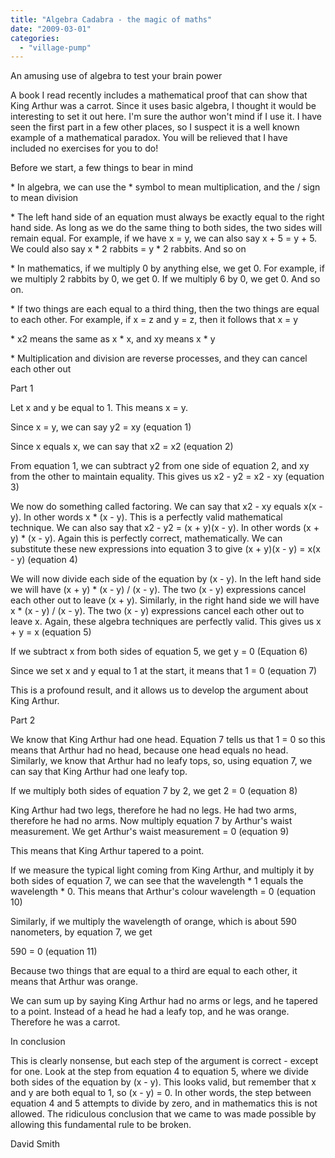 ```yaml
---
title: "Algebra Cadabra - the magic of maths"
date: "2009-03-01"
categories: 
  - "village-pump"
---
```


An amusing use of algebra to test your brain power

A book I read recently includes a mathematical proof that can show that King Arthur was a carrot. Since it uses basic algebra, I thought it would be interesting to set it out here. I'm sure the author won't mind if I use it. I have seen the first part in a few other places, so I suspect it is a well known example of a mathematical paradox. You will be relieved that I have included no exercises for you to do!

Before we start, a few things to bear in mind

\* In algebra, we can use the \* symbol to mean multiplication, and the / sign to mean division

\* The left hand side of an equation must always be exactly equal to the right hand side. As long as we do the same thing to both sides, the two sides will remain equal. For example, if we have x = y, we can also say x + 5 = y + 5. We could also say x \* 2 rabbits = y \* 2 rabbits. And so on

\* In mathematics, if we multiply 0 by anything else, we get 0. For example, if we multiply 2 rabbits by 0, we get 0. If we multiply 6 by 0, we get 0. And so on.

\* If two things are each equal to a third thing, then the two things are equal to each other. For example, if x = z and y = z, then it follows that x = y

\* x2 means the same as x \* x, and xy means x \* y

\* Multiplication and division are reverse processes, and they can cancel each other out

Part 1

Let x and y be equal to 1. This means x = y.

Since x = y, we can say y2 = xy (equation 1)

Since x equals x, we can say that x2 = x2 (equation 2)

From equation 1, we can subtract y2 from one side of equation 2, and xy from the other to maintain equality. This gives us x2 - y2 = x2 - xy (equation 3)

We now do something called factoring. We can say that x2 - xy equals x(x - y). In other words x \* (x - y). This is a perfectly valid mathematical technique. We can also say that x2 - y2 = (x + y)(x - y). In other words (x + y) \* (x - y). Again this is perfectly correct, mathematically. We can substitute these new expressions into equation 3 to give (x + y)(x - y) = x(x - y) (equation 4)

We will now divide each side of the equation by (x - y). In the left hand side we will have (x + y) \* (x - y) / (x - y). The two (x - y) expressions cancel each other out to leave (x + y). Similarly, in the right hand side we will have x \* (x - y) / (x - y). The two (x - y) expressions cancel each other out to leave x. Again, these algebra techniques are perfectly valid. This gives us x + y = x (equation 5)

If we subtract x from both sides of equation 5, we get y = 0 (Equation 6)

Since we set x and y equal to 1 at the start, it means that 1 = 0 (equation 7)

This is a profound result, and it allows us to develop the argument about King Arthur.

Part 2

We know that King Arthur had one head. Equation 7 tells us that 1 = 0 so this means that Arthur had no head, because one head equals no head. Similarly, we know that Arthur had no leafy tops, so, using equation 7, we can say that King Arthur had one leafy top.

If we multiply both sides of equation 7 by 2, we get 2 = 0 (equation 8)

King Arthur had two legs, therefore he had no legs. He had two arms, therefore he had no arms. Now multiply equation 7 by Arthur's waist measurement. We get Arthur's waist measurement = 0 (equation 9)

This means that King Arthur tapered to a point.

If we measure the typical light coming from King Arthur, and multiply it by both sides of equation 7, we can see that the wavelength \* 1 equals the wavelength \* 0. This means that Arthur's colour wavelength = 0 (equation 10)

Similarly, if we multiply the wavelength of orange, which is about 590 nanometers, by equation 7, we get

590 = 0 (equation 11)

Because two things that are equal to a third are equal to each other, it means that Arthur was orange.

We can sum up by saying King Arthur had no arms or legs, and he tapered to a point. Instead of a head he had a leafy top, and he was orange. Therefore he was a carrot.

In conclusion

This is clearly nonsense, but each step of the argument is correct - except for one. Look at the step from equation 4 to equation 5, where we divide both sides of the equation by (x - y). This looks valid, but remember that x and y are both equal to 1, so (x - y) = 0. In other words, the step between equation 4 and 5 attempts to divide by zero, and in mathematics this is not allowed. The ridiculous conclusion that we came to was made possible by allowing this fundamental rule to be broken.

David Smith
